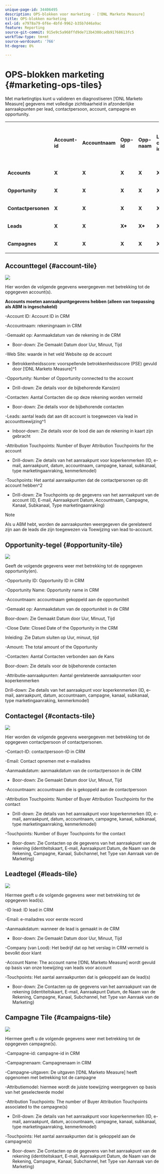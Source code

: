 ```yaml
---
unique-page-id: 34406495
description: OPS-blokken voor marketing - [!DNL Marketo Measure]
title: OPS-blokken marketing
exl-id: e7978a79-6f6e-4bfd-9962-b35b7d46a9ac
feature: Reporting
source-git-commit: 915e9c5a968ffd9de713b4308cadb91768613fc5
workflow-type: tm+mt
source-wordcount: '766'
ht-degree: 0%

---
```


# OPS-blokken marketing {#marketing-ops-tiles}

Met marketingtips kunt u valideren en diagnostiseren [!DNL Marketo Measure] gegevens met volledige zichtbaarheid in afzonderlijke aanraakpunten per lead, contactpersoon, account, campagne en opportunity.

<table> 
 <colgroup> 
  <col> 
  <col> 
  <col> 
  <col> 
  <col> 
  <col> 
  <col> 
  <col> 
  <col> 
  <col> 
  <col> 
  <col> 
  <col> 
 </colgroup> 
 <tbody> 
  <tr> 
   <td><br></td> 
   <td><p><strong>Account-id</strong></p></td> 
   <td><p><strong>Accountnaam</strong></p></td> 
   <td><p><strong>Opp-id</strong></p></td> 
   <td><p><strong>Opp-naam</strong></p></td> 
   <td><p><strong>Lead of contactpersoon-id</strong></p></td> 
   <td><p><strong>E-mailadres voor lead of contact</strong></p></td> 
   <td><p><strong>Campagne-id</strong></p></td> 
   <td><p><strong>Opp Won</strong></p></td> 
   <td><p><strong>Aanmaakdatum opp</strong></p></td> 
   <td><p><strong>Datum Sluiten</strong></p></td> 
   <td><p><strong>Aanraakpuntdatum</strong></p></td> 
   <td><p><strong>Attributiemodel</strong></p></td> 
  </tr> 
  <tr> 
   <td><p><strong>Accounts</strong></p></td> 
   <td><strong>X</strong></td> 
   <td><strong>X</strong></td> 
   <td><strong>X</strong></td> 
   <td><strong>X</strong></td> 
   <td><strong>X</strong></td> 
   <td><br></td> 
   <td><strong>X</strong></td> 
   <td><strong>X</strong></td> 
   <td><strong>X</strong></td> 
   <td><strong>X</strong></td> 
   <td><strong>X</strong></td> 
   <td><strong>X</strong></td> 
  </tr> 
  <tr> 
   <td><p><strong>Opportunity</strong></p></td> 
   <td><strong>X</strong></td> 
   <td><strong>X</strong></td> 
   <td><strong>X</strong></td> 
   <td><strong>X</strong></td> 
   <td><strong>X</strong></td> 
   <td><br></td> 
   <td><strong>X</strong></td> 
   <td><strong>X</strong></td> 
   <td><strong>X</strong></td> 
   <td><strong>X</strong></td> 
   <td><strong>X</strong></td> 
   <td><strong>X</strong></td> 
  </tr> 
  <tr> 
   <td><p><strong>Contactpersonen</strong></p></td> 
   <td><strong>X</strong></td> 
   <td><strong>X</strong></td> 
   <td><strong>X</strong></td> 
   <td><strong>X</strong></td> 
   <td><strong>X</strong></td> 
   <td><strong>X</strong></td> 
   <td><strong>X</strong></td> 
   <td><strong>X</strong></td> 
   <td><strong>X</strong></td> 
   <td><strong>X</strong></td> 
   <td><strong>X</strong></td> 
   <td><strong>X</strong></td> 
  </tr> 
  <tr> 
   <td><p><strong>Leads</strong></p></td> 
   <td><strong>X</strong></td> 
   <td><strong>X</strong></td> 
   <td><strong>X*</strong></td> 
   <td><strong>X*</strong></td> 
   <td><strong>X</strong></td> 
   <td><strong>X</strong></td> 
   <td><strong>X</strong></td> 
   <td><strong>X*</strong></td> 
   <td><strong>X*</strong></td> 
   <td><strong>X*</strong></td> 
   <td><strong>X</strong></td> 
   <td><strong>X</strong></td> 
  </tr> 
  <tr> 
   <td><p><strong>Campagnes</strong></p></td> 
   <td><strong>X</strong></td> 
   <td><strong>X</strong></td> 
   <td><strong>X</strong></td> 
   <td><strong>X</strong></td> 
   <td><strong>X</strong></td> 
   <td><br></td> 
   <td><strong>X</strong></td> 
   <td><strong>X</strong></td> 
   <td><strong>X</strong></td> 
   <td><strong>X</strong></td> 
   <td><strong>X</strong></td> 
   <td><strong>X</strong></td> 
  </tr> 
 </tbody> 
</table>

## Accounttegel {#account-tile}

![](assets/one-1.png)

Hier worden de volgende gegevens weergegeven met betrekking tot de opgegeven account(s).

**Accounts moeten aanraakpuntgegevens hebben (alleen van toepassing als ABM is ingeschakeld)**

-Account ID: Account ID in CRM

-Accountnaam: rekeningnaam in CRM

-Gemaakt op: Aanmaakdatum van de rekening in de CRM

* Boor-down: Zie Gemaakt Datum door Uur, Minuut, Tijd

-Web Site: waarde in het veld Website op de account

- Betrokkenheidsscore: voorspellende betrokkenheidsscore (PSE) gevuld door [!DNL Marketo Measure]^1

-Opportunity: Number of Opportunity connected to the account

* Drill-down: Zie details voor de bijbehorende Kans(en)

-Contacten: Aantal Contacten die op deze rekening worden vermeld

* Boor-down: Zie details voor de bijbehorende contacten

-Leads: aantal leads dat aan dit account is toegewezen via lead in accounttoewijzing^1

* Inboor-down: Zie details voor de lood die aan de rekening in kaart zijn gebracht

-Attribution Touchpoints: Number of Buyer Attribution Touchpoints for the account

* Drill-down: Zie details van het aanraakpunt voor koperkenmerken (ID, e-mail, aanraakpunt, datum, accountnaam, campagne, kanaal, subkanaal, type marketingaanraking, kenmerkmodel)

-Touchpoints: Het aantal aanraakpunten dat de contactpersonen op dit account hebben^2

* Drill-down: Zie Touchpoints op de gegevens van het aanraakpunt van de account (ID, E-mail, Aanraakpunt Datum, Accountnaam, Campagne, Kanaal, Subkanaal, Type marketingaanraking)

>[!NOTE]
>
>Als u ABM hebt, worden de aanraakpunten weergegeven die gerelateerd zijn aan de leads die zijn toegewezen via Toewijzing van lead to-account.

## Opportunity-tegel {#opportunity-tile}

![](assets/two-1.png)

Geeft de volgende gegevens weer met betrekking tot de opgegeven opportunity(en).

-Opportunity ID: Opportunity ID in CRM

-Opportunity Name: Opportunity name in CRM

-Accountnaam: accountnaam gekoppeld aan de opportuniteit

-Gemaakt op: Aanmaakdatum van de opportuniteit in de CRM

Boor-down: Zie Gemaakt Datum door Uur, Minuut, Tijd

-Close Date: Closed Date of the Opportunity in the CRM

Inleiding: Zie Datum sluiten op Uur, minuut, tijd

-Amount: The total amount of the Opportunity

-Contacten: Aantal Contacten verbonden aan de Kans

Boor-down: Zie details voor de bijbehorende contacten

-Attributie-aanraakpunten: Aantal gerelateerde aanraakpunten voor koperkenmerken

Drill-down: Zie details van het aanraakpunt voor koperkenmerken (ID, e-mail, aanraakpunt, datum, accountnaam, campagne, kanaal, subkanaal, type marketingaanraking, kenmerkmodel)

## Contactegel {#contacts-tile}

![](assets/three-1.png)

Hier worden de volgende gegevens weergegeven met betrekking tot de opgegeven contactpersoon of contactpersonen.

-Contact-ID: contactpersoon-ID in CRM

-Email: Contact opnemen met e-mailadres

-Aanmaakdatum: aanmaakdatum van de contactpersoon in de CRM

* Boor-down: Zie Gemaakt Datum door Uur, Minuut, Tijd

-Accountnaam: accountnaam die is gekoppeld aan de contactpersoon

-Attribution Touchpoints: Number of Buyer Attribution Touchpoints for the contact

* Drill-down: Zie details van het aanraakpunt voor koperkenmerken (ID, e-mail, aanraakpunt, datum, accountnaam, campagne, kanaal, subkanaal, type marketingaanraking, kenmerkmodel)

-Touchpoints: Number of Buyer Touchpoints for the contact

* Boor-down: Zie Contacten op de gegevens van het aanraakpunt van de rekening (identiteitskaart, E-mail, Aanraakpunt Datum, de Naam van de Rekening, Campagne, Kanaal, Subchannel, het Type van Aanraak van de Marketing)

## Leadtegel {#leads-tile}

![](assets/four-1.png)

Hiermee geeft u de volgende gegevens weer met betrekking tot de opgegeven lead(s).

-ID lead: ID lead in CRM

-Email: e-mailadres voor eerste record

-Aanmaakdatum: wanneer de lead is gemaakt in de CRM

* Boor-down: Zie Gemaakt Datum door Uur, Minuut, Tijd

-Company (van Lood): Het bedrijf dat op het verslag in CRM vermeld is bevolkt door klant

-Account Name: The account name [!DNL Marketo Measure] wordt gevuld op basis van onze toewijzing van leads voor account

-Touchpoints: Het aantal aanraakpunten dat is gekoppeld aan de lead(s)

* Boor-down: Zie Contacten op de gegevens van het aanraakpunt van de rekening (identiteitskaart, E-mail, Aanraakpunt Datum, de Naam van de Rekening, Campagne, Kanaal, Subchannel, het Type van Aanraak van de Marketing)

## Campagne Tile {#campaigns-tile}

![](assets/five-1.png)

Hiermee geeft u de volgende gegevens weer met betrekking tot de opgegeven campagne(s).

-Campagne-id: campagne-id in CRM

-Campagnenaam: Campagnenaam in CRM

-Campagne-uitgaven: De uitgaven [!DNL Marketo Measure] heeft opgenomen met betrekking tot de campagne

-Attributiemodel: hiermee wordt de juiste toewijzing weergegeven op basis van het geselecteerde model

-Attribution Touchpoints: The number of Buyer Attribution Touchpoints associated to the campagne(s)

* Drill-down: Zie details van het aanraakpunt voor koperkenmerken (ID, e-mail, aanraakpunt, datum, accountnaam, campagne, kanaal, subkanaal, type marketingaanraking, kenmerkmodel)

-Touchpoints: Het aantal aanraakpunten dat is gekoppeld aan de campagne(s)

* Boor-down: Zie Contacten op de gegevens van het aanraakpunt van de rekening (identiteitskaart, E-mail, Aanraakpunt Datum, de Naam van de Rekening, Campagne, Kanaal, Subchannel, het Type van Aanraak van de Marketing)
